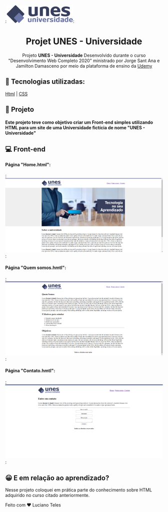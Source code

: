 :<img src="Imagens/logo.png">:
<h1 align="center">Projet UNES - Universidade</h1>
<p align="center">Projeto <strong>UNES - Universidade</strong> Desenvolvido durante o curso "Desenvolvimento Web Completo 2020" ministrado por  Jorge Sant Ana e Jamilton Damasceno por meio da plataforma de ensino da <a href ="https://www.udemy.com/">Udemy<a></p>

## 🚀 Tecnologias utilizadas:

  [Html](https://www.w3schools.com/html/default.asp)
| [CSS](https://www.w3schools.com/css/)


## 🙂 Projeto

#### Este projeto teve como objetivo criar um Front-end simples utilizando HTML para um site de uma Universidade fictícia de nome "UNES - Universidade"

## 💻 Front-end

#### Página "Home.html":
:<img src="Imagens/Captura1.PNG">:

#### Página "Quem somos.hmtl":
:<img src="Imagens/Captura2.PNG">:

#### Página "Contato.hmtl":
:<img src="Imagens/Captura3.PNG">:

## 😀 E em relação ao aprendizado?

Nesse projeto coloquei em prática parte do conhecimento sobre HTML adquirido no curso citado anteriormente.

Feito com ❤️ Luciano Teles
